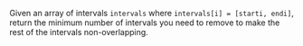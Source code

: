 Given an array of intervals `intervals` where `intervals[i] = [starti, endi]`, return the minimum number of intervals you need to remove to make the rest of the intervals non-overlapping.